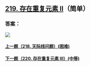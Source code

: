 ## [219. 存在重复元素 II](https://leetcode-cn.com/problems/contains-duplicate-ii/)（简单）





### 答案：



![](https://img-blog.csdnimg.cn/20200807155236311.png)

#### [上一题（218. 天际线问题）(困难)](https://github.com/sdwwld/leetCode/blob/master/src/main/java/com/wld/java/leetcode/leetCode0218.md)

#### [下一题（220. 存在重复元素 III）(中等)](https://github.com/sdwwld/leetCode/blob/master/src/main/java/com/wld/java/leetcode/leetCode0220.md)